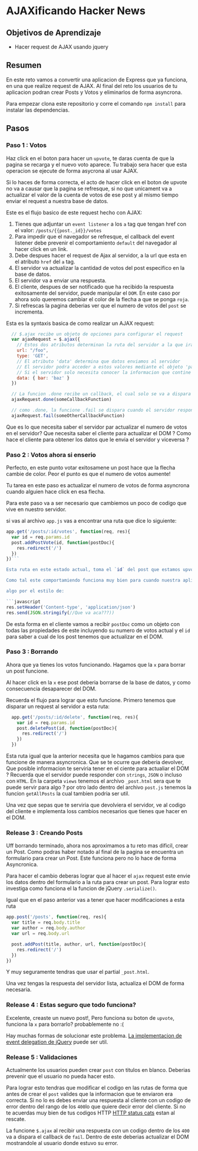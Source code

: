 # AJAXificando Hacker News

## Objetivos de Aprendizaje

  * Hacer request de AJAX usando jquery

## Resumen

En este reto vamos a convertir una aplicacion de Express que ya funciona, en una que realize request de AJAX. Al final del reto los usuarios de tu aplicacion podran  crear Posts y Votos y eliminarlos de forma asyncrona.

Para empezar clona este repositorio y corre el comando `npm install` para instalar las dependencias.

## Pasos

### Paso 1 : Votos

Haz click en el boton para hacer un `upvote`, te daras cuenta de que la pagina se recarga y el nuevo voto aparece. Tu trabajo sera hacer que esta operacion se ejecute de forma asycrona al usar AJAX.

Si lo haces de forma correcta, el acto de hacer click en el boton de upvote no va a causar que la pagina se refresque, si no que unicament va a actualizar el valor de la cuenta de votos de ese post y al mismo tiempo enviar el request a nuestra base de datos.

Este es el flujo basico de este request hecho con AJAX:

1. Tienes que adjuntar un `event listener` a los `a` tag que tengan href con el valor: `/posts/{{post._id}}/votes`
2. Para impedir que el navegador se refresque, el callback del event listener debe prevenir el comportamiento `default` del navegador al hacer click en un link.
3. Debe despues hacer el request de Ajax al servidor, a la url que esta en el atributo `href` del `a` tag.
4. El servidor va actualizar la cantidad de votos del post especifico en la base de datos.
5. El servidor va a enviar una respuesta.
6. El cliente, despues de ser notificado que ha recibido la respuesta exitosamente del servidor, puede manipular el `DOM`. En este caso por ahora solo queremos cambiar el color de la flecha a que se ponga `roja`.
7. Si refrescas la pagina deberias ver que el numero de votos del `post` se incrementa.

Esta es la syntaxis basica de como realizar un AJAX request:

```javascript
  // $.ajax recibe un objeto de opciones para configurar el request
  var ajaxRequest = $.ajax({
    // Estos dos atributos determinan la ruta del servidor a la que ira el request.
    url: "/foo",
    type: 'GET',
    // El atributo 'data' determina que datos enviamos al servidor
    // El servidor podra acceder a estos valores mediante el objeto 'params'
    // Si el servidor solo necesita conocer la informacion que contine la URL, este atributo no es necesario.
    data: { bar: 'baz' }
  })

  // La funcion .done recibe un callback, el cual solo se va a dispara si el servidor reponse con un codigo de estado exitoso. El callback recibe como argumento la respuesta del servidor.
  ajaxRequest.done(someCallbackFunction)

  // como .done, la funcione .fail se dispara cuando el servidor responde con un codigo de estado de error.
  ajaxRequest.fail(someOtherCallbackFunction)
```

Que es lo que necesita saber el servidor par actualizar el numero de votos en el servidor? Que necesita saber el cliente para actualizar el DOM ? Como hace el cliente para obtener los datos que le envia el servidor y viceversa ?

### Paso 2 : Votos ahora si enserio

Perfecto, en este punto votar exitosamene un post hace que la flecha cambie de color. Peor el punto es que el numero de votos aumente!

Tu tarea en este paso es actualizar el numero de votos de forma asyncrona cuando alguien hace click en esa flecha.

Para este paso va a ser necesario que cambiemos un poco de codigo que vive en nuestro servidor.

si vas al archivo `app.js` vas a encontrar una ruta que dice lo siguiente:

```javascript
app.get('/posts/:id/votes', function(req, res){
  var id = req.params.id
  post.addPostVote(id, function(postDoc){
    res.redirect('/')
  })
})```

Esta ruta en este estado actual, toma el `id` del post que estamos upvoteando de la URL, e invoca la funcion `addPostVote` la cual te retamos a que investigues de donde viene. Una vez addPostVote hace su trabajo, invoca el callback que le pasamos como segundo argumento, el cual recibe el `post` actualizado con un nuevo voto y redirecciona a la ruta `root`.

Como tal este comportamiendo funciona muy bien para cuando nuestra aplicacion no era asyncronica pero ahora la verdad no es nada util. Tu trabajo sera cambiar el codigo dentro de esta, explicitamente dentro del callback que recibe `addPostVote` para que en vez de redireccionar al `root` nos envie como respuesta el `postDoc` en formato `JSON`.

algo por el estilo de:

```javascript
res.setHeader('Content-type', 'application/json')
res.send(JSON.stringify(//Que va aca???))
```

De esta forma en el cliente vamos a recibir `postDoc` como un objeto con todas las propiedades de este incluyendo su numero de votos actual y el `id` para saber a cual de los post tenemos que actualizar en el DOM.

### Paso 3 : Borrando

Ahora que ya tienes los votos funcionando. Hagamos que la `x` para borrar un post funcione.

Al hacer click en la `x` ese post deberia borrarse de la base de datos, y como consecuencia desaparecer del DOM.

Recuerda el flujo para lograr que esto funcione. Primero tenemos que disparar un request al servidor a esta ruta:

```javascript
  app.get('/posts/:id/delete', function(req, res){
    var id = req.params.id
    post.deletePost(id, function(postDoc){
      res.redirect('/')
    })
  })
```

Esta ruta igual que la anterior necesita que le hagamos cambios para que funcione de manera asyncronica. Que se te ocurre que deberia devolver, Que posible informacion te serviria tener en el ciente para actualiar el DOM ? Recuerda que el servidor puede responder con `strings`, `JSON` o incluso con `HTML`. En la carpeta `views` tenemos el archivo `_post.html` sera que te puede servir para algo ? por otro lado dentro del archivo `post.js` tenemos la funcion `getAllPosts` la cual tambien podria ser util.

Una vez que sepas que te serviria que devolviera el servidor, ve al codigo del cliente e implementa loss cambios necesarios que tienes que hacer en el DOM.


### Release 3 : Creando Posts

Uff borrando terminado, ahora nos aproximamos a tu reto mas dificil, crear un Post. Como podras haber notado al final de la pagina se encuentra un formulario para crear un Post. Este funciona pero no lo hace de forma Asyncronica.

Para hacer el cambio deberas lograr que al hacer el `ajax` request este envie los datos dentro del formulario a la ruta para crear un post. Para lograr esto investiga como funciona el la funcion de jQuery `.serialize()`.

Igual que en el paso anterior vas a tener que hacer modificaciones a esta ruta

```javascript
app.post('/posts', function(req, res){
  var title = req.body.title
  var author = req.body.author
  var url = req.body.url

  post.addPost(title, author, url, function(postDoc){
    res.redirect('/')
  })
})
```

Y muy seguramente tendras que usar el partial `_post.html`.

Una vez tengas la respuesta del servidor lista, actualiza el DOM de forma necesaria.

### Release 4 : Estas seguro que todo funciona?

Excelente, creaste un nuevo post!, Pero funciona su boton de `upvote`, funciona la `x` para borrarlo? probablemente no :(

Hay muchas formas de solucionar este problema. [La implementacion de event delegation de jQuery](https://learn.jquery.com/events/event-delegation/) puede ser util.

### Release 5 : Validaciones

Actualmente los usuarios pueden crear `post` con titulos en blanco. Deberias prevenir que el usuario no pueda hacer esto.

Para lograr esto tendras que modificar el codigo en las rutas de forma que antes de crear el `post` valides que la informacion que te enviaron era correcta. Si no lo es debes enviar una respuesta al cliente con un codigo de error dentro del rango de los `400`lo que quiere decir error del cliente. Si no te acuerdas muy bien de tus codigos HTTP [HTTP status cats](https://www.flickr.com/photos/girliemac/sets/72157628409467125/) estan al rescate.

La funcione `$.ajax` al recibir una respuesta con un codigo dentro de los `400` va a dispara el callback de `fail`. Dentro de este deberias actualizar el DOM mostrandole al usuario donde estuvo su error.




